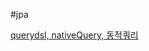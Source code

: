 #jpa 

[querydsl, nativeQuery, 동적쿼리](https://velog.io/@peanut_/%EC%8B%A4%EC%A0%84-%EC%8A%A4%ED%94%84%EB%A7%81-%EB%8D%B0%EC%9D%B4%ED%84%B0-JPA-%EB%8F%99%EC%A0%81-%EC%BF%BC%EB%A6%AC-Criteria-Query-By-Example)